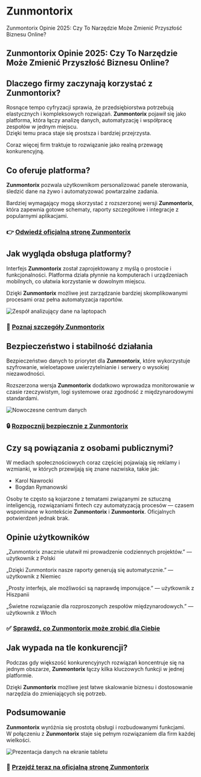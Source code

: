 # Zunmontorix
Zunmontorix Opinie 2025: Czy To Narzędzie Może Zmienić Przyszłość Biznesu Online?
## Zunmontorix Opinie 2025: Czy To Narzędzie Może Zmienić Przyszłość Biznesu Online?

## Dlaczego firmy zaczynają korzystać z Zunmontorix?
Rosnące tempo cyfryzacji sprawia, że przedsiębiorstwa potrzebują elastycznych i kompleksowych rozwiązań. **Zunmontorix** pojawił się jako platforma, która łączy analizę danych, automatyzację i współpracę zespołów w jednym miejscu.  
Dzięki temu praca staje się prostsza i bardziej przejrzysta.  

Coraz więcej firm traktuje to rozwiązanie jako realną przewagę konkurencyjną.

## Co oferuje platforma?
**Zunmontorix** pozwala użytkownikom personalizować panele sterowania, śledzić dane na żywo i automatyzować powtarzalne zadania.  

Bardziej wymagający mogą skorzystać z rozszerzonej wersji **Zunmontorix**, która zapewnia gotowe schematy, raporty szczegółowe i integracje z popularnymi aplikacjami.

### 👉 **[Odwiedź oficjalną stronę Zunmontorix](https://zunmontorix.pl)**

## Jak wygląda obsługa platformy?
Interfejs **Zunmontorix** został zaprojektowany z myślą o prostocie i funkcjonalności. Platforma działa płynnie na komputerach i urządzeniach mobilnych, co ułatwia korzystanie w dowolnym miejscu.  

Dzięki **Zunmontorix** możliwe jest zarządzanie bardziej skomplikowanymi procesami oraz pełna automatyzacja raportów.

![Zespół analizujący dane na laptopach](https://png.pngtree.com/thumb_back/fw800/background/20250828/pngtree-diverse-team-analyzing-data-and-solving-problems-in-a-modern-workspace-image_18524771.webp)

### 🔗 **[Poznaj szczegóły Zunmontorix](https://zunmontorix.pl)**

## Bezpieczeństwo i stabilność działania
Bezpieczeństwo danych to priorytet dla **Zunmontorix**, które wykorzystuje szyfrowanie, wieloetapowe uwierzytelnianie i serwery o wysokiej niezawodności.  

Rozszerzona wersja **Zunmontorix** dodatkowo wprowadza monitorowanie w czasie rzeczywistym, logi systemowe oraz zgodność z międzynarodowymi standardami.

![Nowoczesne centrum danych](https://images.pexels.com/photos/5483076/pexels-photo-5483076.jpeg?auto=compress&cs=tinysrgb&w=1170&h=780&dpr=1)

### 🔒 **[Rozpocznij bezpiecznie z Zunmontorix](https://zunmontorix.pl)**

## Czy są powiązania z osobami publicznymi?
W mediach społecznościowych coraz częściej pojawiają się reklamy i wzmianki, w których przewijają się znane nazwiska, takie jak:  

- Karol Nawrocki
- Bogdan Rymanowski  

Osoby te często są kojarzone z tematami związanymi ze sztuczną inteligencją, rozwiązaniami fintech czy automatyzacją procesów — czasem wspominane w kontekście **Zunmontorix** i **Zunmontorix**. Oficjalnych potwierdzeń jednak brak.

## Opinie użytkowników
„Zunmontorix znacznie ułatwił mi prowadzenie codziennych projektów.” — użytkownik z Polski  

„Dzięki Zunmontorix nasze raporty generują się automatycznie.” — użytkownik z Niemiec  

„Prosty interfejs, ale możliwości są naprawdę imponujące.” — użytkownik z Hiszpanii  

„Świetne rozwiązanie dla rozproszonych zespołów międzynarodowych.” — użytkownik z Włoch  

### ✅ **[Sprawdź, co Zunmontorix może zrobić dla Ciebie](https://zunmontorix.pl)**

## Jak wypada na tle konkurencji?
Podczas gdy większość konkurencyjnych rozwiązań koncentruje się na jednym obszarze, **Zunmontorix** łączy kilka kluczowych funkcji w jednej platformie.  

Dzięki **Zunmontorix** możliwe jest łatwe skalowanie biznesu i dostosowanie narzędzia do zmieniających się potrzeb.

## Podsumowanie
**Zunmontorix** wyróżnia się prostotą obsługi i rozbudowanymi funkcjami.  
W połączeniu z **Zunmontorix** staje się pełnym rozwiązaniem dla firm każdej wielkości.  

![Prezentacja danych na ekranie tabletu](https://images.pexels.com/photos/669615/pexels-photo-669615.jpeg?auto=compress&cs=tinysrgb&w=1170&h=780&dpr=1)

### 🚀 **[Przejdź teraz na oficjalną stronę Zunmontorix](https://zunmontorix.pl)**
